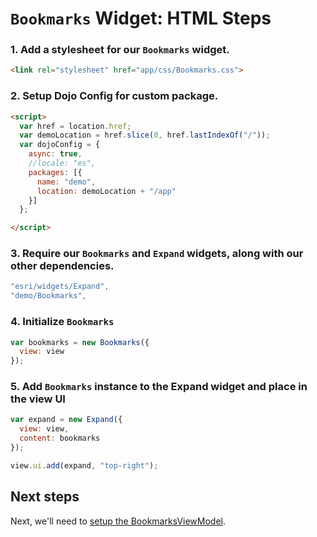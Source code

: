 # `Bookmarks` Widget: HTML Steps

### 1. Add a stylesheet for our `Bookmarks` widget.

```html
<link rel="stylesheet" href="app/css/Bookmarks.css">
```

### 2. Setup Dojo Config for custom package.

```html
<script>
  var href = location.href;
  var demoLocation = href.slice(0, href.lastIndexOf("/"));
  var dojoConfig = {
    async: true,
    //locale: "es",
    packages: [{
      name: "demo",
      location: demoLocation + "/app"
    }]
  };

</script>
```

### 3. Require our `Bookmarks` and `Expand` widgets, along with our other dependencies.

```js
"esri/widgets/Expand",
"demo/Bookmarks",
```

### 4. Initialize `Bookmarks`

```js
var bookmarks = new Bookmarks({
  view: view
});
```

### 5. Add `Bookmarks` instance to the Expand widget and place in the view UI

```js
var expand = new Expand({
  view: view,
  content: bookmarks
});

view.ui.add(expand, "top-right");
```

## Next steps

Next, we'll need to [setup the BookmarksViewModel](ViewModel-steps.md).
